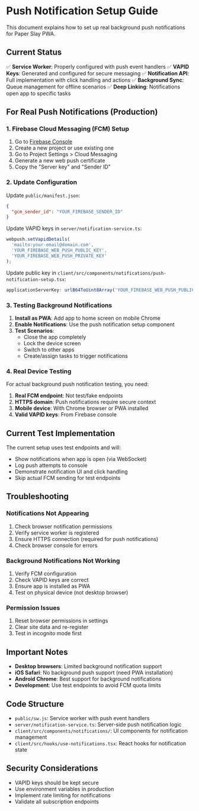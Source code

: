 # Push Notification Setup Guide

This document explains how to set up real background push notifications for Paper Slay PWA.

## Current Status

✅ **Service Worker**: Properly configured with push event handlers
✅ **VAPID Keys**: Generated and configured for secure messaging
✅ **Notification API**: Full implementation with click handling and actions
✅ **Background Sync**: Queue management for offline scenarios
✅ **Deep Linking**: Notifications open app to specific tasks

## For Real Push Notifications (Production)

### 1. Firebase Cloud Messaging (FCM) Setup

1. Go to [Firebase Console](https://console.firebase.google.com/)
2. Create a new project or use existing one
3. Go to Project Settings > Cloud Messaging
4. Generate a new web push certificate
5. Copy the "Server key" and "Sender ID"

### 2. Update Configuration

Update `public/manifest.json`:
```json
{
  "gcm_sender_id": "YOUR_FIREBASE_SENDER_ID"
}
```

Update VAPID keys in `server/notification-service.ts`:
```javascript
webpush.setVapidDetails(
  'mailto:your-email@domain.com',
  'YOUR_FIREBASE_WEB_PUSH_PUBLIC_KEY',
  'YOUR_FIREBASE_WEB_PUSH_PRIVATE_KEY'
);
```

Update public key in `client/src/components/notifications/push-notification-setup.tsx`:
```javascript
applicationServerKey: urlB64ToUint8Array('YOUR_FIREBASE_WEB_PUSH_PUBLIC_KEY')
```

### 3. Testing Background Notifications

1. **Install as PWA**: Add app to home screen on mobile Chrome
2. **Enable Notifications**: Use the push notification setup component
3. **Test Scenarios**:
   - Close the app completely
   - Lock the device screen
   - Switch to other apps
   - Create/assign tasks to trigger notifications

### 4. Real Device Testing

For actual background push notification testing, you need:

1. **Real FCM endpoint**: Not test/fake endpoints
2. **HTTPS domain**: Push notifications require secure context
3. **Mobile device**: With Chrome browser or PWA installed
4. **Valid VAPID keys**: From Firebase console

## Current Test Implementation

The current setup uses test endpoints and will:
- Show notifications when app is open (via WebSocket)
- Log push attempts to console
- Demonstrate notification UI and click handling
- Skip actual FCM sending for test endpoints

## Troubleshooting

### Notifications Not Appearing
1. Check browser notification permissions
2. Verify service worker is registered
3. Ensure HTTPS connection (required for push notifications)
4. Check browser console for errors

### Background Notifications Not Working
1. Verify FCM configuration
2. Check VAPID keys are correct
3. Ensure app is installed as PWA
4. Test on physical device (not desktop browser)

### Permission Issues
1. Reset browser permissions in settings
2. Clear site data and re-register
3. Test in incognito mode first

## Important Notes

- **Desktop browsers**: Limited background notification support
- **iOS Safari**: No background push support (need PWA installation)
- **Android Chrome**: Best support for background notifications
- **Development**: Use test endpoints to avoid FCM quota limits

## Code Structure

- `public/sw.js`: Service worker with push event handlers
- `server/notification-service.ts`: Server-side push notification logic
- `client/src/components/notifications/`: UI components for notification management
- `client/src/hooks/use-notifications.tsx`: React hooks for notification state

## Security Considerations

- VAPID keys should be kept secure
- Use environment variables in production
- Implement rate limiting for notifications
- Validate all subscription endpoints